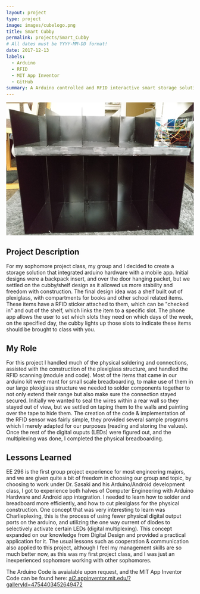 ```yaml
---
layout: project
type: project
image: images/cubelogo.png
title: Smart Cubby
permalink: projects/Smart_Cubby
# All dates must be YYYY-MM-DD format!
date: 2017-12-13
labels:
  - Arduino 
  - RFID
  - MIT App Inventor
  - GitHub
summary: A Arduino controlled and RFID interactive smart storage solution, with linked app for organizational purposes. 
---
```


<img class="ui medium right floated rounded image" src="../images/cubby.png">

## Project Description
For my sophomore project class, my group and I decided to create a storage solution that integrated arduino hardware with a mobile app. Initial designs were a backpack insert, and over the door hanging packet, but we settled on the cubby/shelf design as it allowed us more stability and freedom with construction. The final design idea was a shelf built out of plexiglass, with compartments for books and other school related items. These items have a RFID sticker attached to them, which can be "checked in" and out of the shelf, which links the item to a specific slot. The phone app allows the user to set which slots they need on which days of the week, on the specified day, the cubby lights up those slots to indicate these items should be brought to class with you.
## My Role
For this project I handled much of the physical soldering and connections, assisted with the construction of the plexiglass structure, and handled the RFID scanning (module and code). Most of the items that came in our arduino kit were mant for small scale breadboarding, to make use of them in our large plexiglass structure we needed to solder components together to not only extend their range but also make sure the connection stayed secured. Initially we wanted to seal the wires within a rear wall so they stayed out of view, but we settled on taping them to the walls and painting over the tape to hide them. The creation of the code & implementation of the RFID sensor was fairly simple, they provided several sample programs which I merely adapted for our purposes (reading and storing the values). Once the rest of the digital ouputs (LEDs) were figured out, and the multiplexing was done, I completed the physical breadboarding. 
## Lessons Learned 
EE 296 is the first group project experience for most engineering majors, and we are given quite a bit of freedom in choosing our group and topic, by choosing to work under Dr. Sasaki and his Arduino/Android development class, I got to experience both halves of Computer Engineering with Arduino Hardware and Android app integration. I needed to learn how to solder and breadboard more efficiently, and how to cut plexiglass for the physical construction. One concept that was very interesting to learn was Charlieplexing, this is the process of using fewer physical digital output ports on the arduino, and utilizing the one way current of diodes to selectively activate certain LEDs (digital multiplexing). This concept expanded on our knowledge from Digital Design and provided a practical application for it. The usual lessons such as cooperation & communication also applied to this project, although I feel my management skills are so much better now, as this was my first project class, and I was just an inexperienced sophomore working with other sophomores.

The Arduino Code is avaialable upon request, and the MIT App Inventor Code can be found here: [ai2.appinventor.mit.edu/?galleryId=4754403452649472](link)

